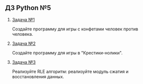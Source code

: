 ## ДЗ Python №5
1. [Задача №1](task1.py)

    Создайте программу для игры с конфетами человек против человека.

2. [Задача №2](task2.py)

    Создайте программу для игры в "Крестики-нолики".

3. [Задача №3](task3.py)

    Реализуйте RLE алгоритм: реализуйте модуль сжатия и восстановления данных.
